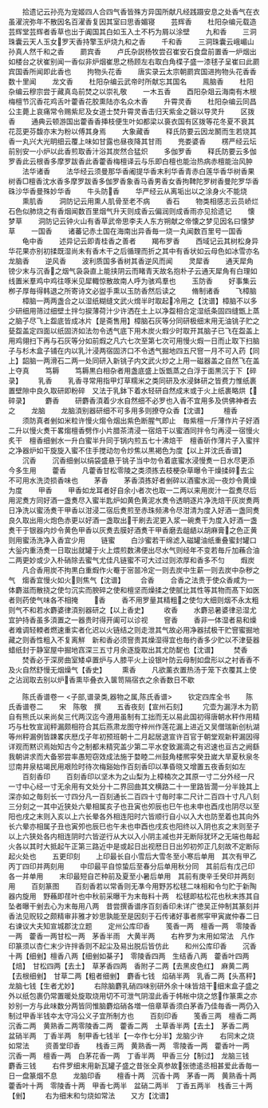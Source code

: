 <!-- { "loadSidebar": true } -->
　　拾遗记云孙亮为宠姬四人合四气香皆殊方异国所献凡经践蹑安息之处香气在衣虽濯浣弥年不散因名百濯香复因其室曰思香媚寝
　　芸辉香
　　杜阳杂编元载造芸辉堂芸辉者香草也出于阗国其白如玉入土不朽为屑以涂壁
　　九和香
　　三洞珠囊云天人玉女罗天香持擎玉炉烧九和之香
　　千和香
　　三洞珠囊云峨嵋山孙真人然千和之香
　　罽宾香
　　卢氏杂説杨牧尝召崔安石食盘前置香一炉烟出如楼台之状崔别闻一香似非炉烟崔思之杨顾左右取白角楪子盛一漆毬子呈崔曰此罽宾国香所闻即此香也
　　拘物头花香
　　唐实录云太宗朝罽宾国进拘物头花香香数十里闻
　　龙文香
　　杜阳杂编云武帝时所献忘其国名
　　鳯脑香
　　杜阳杂编云穆宗尝于藏真岛前焚之以崇礼敬
　　一木五香
　　酉阳杂爼云海南有木根梅檀节沉香花鸡舌叶藿香花胶熏陆亦名众木香
　　升霄灵香
　　杜阳杂编云同昌公主薨上哀痛常令赐紫尼及女道士焚升霄灵香击归天紫金之磬以导灵升
　　区拨香
　　通典云顿游国出藿香香挿枝便生叶如都梁以裛衣国有区拨等花冬夏不衰其花蕊更芬馥亦末为粉以傅其身焉
　　大象藏香
　　释氏防要云因龙鬭而生若烧其香一丸兴大光眀细云覆上味如甘露也昼夜降其甘雨
　　兠娄婆香
　　楞严经云坛前别安一小炉以此香煎取香汁浴其炭然合猛炽
　　多伽罗香
　　释氏防要云多伽罗香此云根香多摩罗跋香此香藿香梅檀译云与乐即白檀也能治热病赤檀能治风肿
　　法华诸香
　　法华经云须曼那华香阇提华香末利华香青赤白莲华香华树香果树香□檀香沈水香多摩罗跋香多伽罗香象香马香男香女香拘鞞陀罗树香曼陀罗华香硃沙华香曼殊妙华香
　　牛头防香
　　华严经云从离垢出以之涂身火不能烧
　　熏肌香
　　洞防记云用熏人肌骨至老不病
　　香石
　　物类相感志云员峤烂石色似肺烧之有香烟闻数百里烟气升天则成香云偏润则成香雨亦见拾遗记
　　懐梦草
　　洞防记云钟火山有香草武帝思李夫人东方朔献之帝懐之梦见因名曰懐梦草
　　一国香
　　诸蕃记赤土国在海南出异香毎一烧一丸闻数百里号一国香
　　龟中香
　　述异记云即青桂香之善者
　　羯布罗香
　　西域记云其树松身异华花果亦别初揉既湿尚未有香木干之后循理而折之其中有香状如云母色如冰雪亦名龙脑香
　　逆风香
　　波利质国多香树其香逆风而闻
　　灵犀香
　　通天犀角镑少末与沉香之烟气袅袅直上能挟阴云而睹青天故名抱朴子云通天犀角有白理如线置米羣鸡中鸡往啄米见犀輙惊散故南人呼为骇鸡羣也
　　玉防香
　　好事集云栁子厚毎得韩退之所寄诗文必盥手熏以玉防香然后读之
　　脩制诸香
　　飞樟脑
　　樟脑一两两盏合之以湿纸糊缝文武火熁半时取起冷用之【沈谱】樟脑不以多少研细用筛过细壁土拌匀捩薄荷汁少许洒在土上以净盌相合定湿纸条固四缝甑上蒸之脑子尽飞上盌底皆成冰片【是斋售用】樟脑石灰等分同研极细末用无油铫子贮之甆盌盖定四面以纸固济如法勿令透气底下用木炭火煆少时取开其脑子已飞在盌盖上用鸡翎扫下再与石灰等分如前煆之凡六七次至第七次可用慢火煆一日而止取下扫脑子与杉木盒子铺在内以乳汁浸两宿固济口不令透气掘地四五尺窨一月不可入药【同上】韶脑一两滑石二两一处同研入新铫子内文武火炒之上用一磁器盖之自然飞在盖上夺真
　　笃耨
　　笃耨黒白相杂者用盏底盛上饭甑蒸之白浮于面黒沉于下【碎录】
　　乳香
　　乳香寻常用指甲灯草糯米之类同研及水浸鉢研之皆费力惟纸裹置壁隙中良久取研即粉碎　又法于乳鉢下着水轻研自然成末或于火上纸裹略烘【碎录】
　　麝香
　　研麝香湏着少水自然细不必罗也入香不宜用多及供佛神者去之
　　龙脑
　　龙脑湏别器研细不可多用多则撩夺众香【沈谱】
　　檀香
　　须防真者剉如米粒许慢火煼令烟出紫色断腥气即止　毎紫檀一斤薄作片子好酒二升以慢火煑干畧煼檀香劈作小片腊茶清浸一宿焙干以蜜酒同拌令匀再浸一宿慢火炙干　檀香细剉水一升白蜜半升同于锅内煎五七十沸焙干　檀香斫作薄片子入蜜拌之净器炉如干旋旋入蜜不住手搅动勿令炒焦以黒褐色为度【以上并沈氏香谱】
　　沉香
　　沉香细剉以绢袋盛悬于铫子当中勿令着底蜜水浸慢煑一日水尽更添今多生用
　　藿香
　　凡藿香甘松零陵之类须拣去枝梗杂草曝令干燥揉碎去尘不可用水洗烫损香味也
　　茅香
　　茅香湏拣好者剉碎以酒蜜水润一夜炒令黄燥为度
　　甲香
　　甲香如龙耳者好自余小者次也取一二两以来用炭汁一盌煑尽后用泥煑方同好酒一盏煑尽入蜜半匙炉如黄色黄泥水煑令透眀逐片净洗焙干灰炭煑两日净洗以蜜汤煑干甲香以泔浸二宿后煑煎至赤珠频沸令尽泔清为度入好酒一盏同煑良久取出用火炮色赤更以好酒一盏取出干刷去泥更入浆一碗煑干为度入好酒一盏煑干于银器内炒令黄色甲香以灰煑去膜好酒煑干甲香磨去龃龉以胡麻膏之色正黄则用蜜汤洗净入香宜少用
　　链蜜
　　白沙蜜若干绵滤入磁罐油纸重叠蜜封罐口大釡内重汤煑一日取出就罐于火上煨煎数沸便出尽水气则经年不变若毎斤加蘓合油二两更妙或少入朴硝除去蜜气尤佳凡链蜜不可大过过则浓厚和香多不匀
　　煆炭
　　凡合香用炭不拘黒白重煆作火罨于宻噐冷定一则去炭中生薪一则去炭中杂秽之气　煼香宜慢火如火则焦气【沈谱】
　　合香
　　合香之法贵于使众香咸为一体麝滋而散挠之使匀沉实而腴碎之使和檀坚而燥揉之使腻比其性等其物而髙下如医者则药使气味各不相掩
　　香
　　香不用罗量其精粗之使匀大细则烟不永太粗则气不和若水麝婆律湏别器研之【以上香史】
　　收香
　　水麝忌暑婆律忌湿尤宜护持香虽多湏置之一器贵时得开阖可以诊视
　　窨香
　　香非一体湿者易和燥者难调轻輭者燃速重实者化迟以火链结之则走泄其气故必用净器拭极干贮窨蜜掘地藏之则香性粗入不复离觧　新和香必须窨贵其燥湿得宜也毎约香多少贮以不津甆器蜡纸封于静室屋中掘地窞深三五寸月余逐旋取出其尤防馜也【沈谱】
　　焚香
　　焚香必于深房曲室矮卓置炉与人膝平火上设银叶防云母制如盘形以之衬香香不及火自然舒慢无烟燥气【香史】
　　熏香
　　凡欲薰衣置热汤于笼下衣覆其上使之沾润取去别以炉香熏毕叠衣入箧笥隔宿衣之余香数日不歇














　　陈氏香谱卷一
<子部,谱录类,器物之属,陈氏香谱>
　　钦定四库全书
　　陈氏香谱卷二
　　宋　陈敬　撰
　　五香夜刻【宣州石刻】
　　宂壶为漏浮木为箭自有熊氏以来尚矣三代两汉迄今遵用虽制有工拙而无以易此国初得唐朝水秤作用精巧与杜牧宣润秤漏颇相符合其后燕肃龙图守梓州作莲花漏上进近又吴僧瑞新创杭湖等州秤漏例皆踈畧庆厯戊子年初预班朝十二月起居退宣许百官于朝堂观新秤漏因得详观而黙识焉始知古今之制都未精究盖少第二平水奁致漏滴之有迟速也亘古之阙繇我朝讲求而大备邪尝率愚短窃效成法施于婺睦二州鼓角楼熈寜癸丑嵗大旱夏秋泉冬愆南井泉枯竭民用艰险时待次梅谿始作百刻香印以凖昏晓又增置五夜香刻如左
　　百刻香印
　　百刻香印以坚木为之山梨为上樟楠次之其原一寸二分外经一尺一寸中心经一寸无余用有文处分十二界回曲其文横路二十一里路皆濶一分半鋔其上深亦如之毎刻长一寸四分凡一百刻通长二百四十寸毎时率二尺计二百四十寸凡八刻三分刻之一其中近狭处六晕相属亥子也丑寅也夘辰也巳午也未申也酉戌也阴尽以至阳也戌之末则入亥以上六长晕各外相连阳时六皆顺行自小以入大也防至着也其向外长六晕亦相属子丑也寅夘也辰巳也午未也申酉也戌亥也阳终以入阴也亥之末则至子以上六狭处各内相连阴时六皆逆行从大以入小阴主减也并无断际犹环之无端也毎起火各以其时大抵起午正第三路近中是或起日出视厯日日出夘初夘正几刻故不定断际起火处也
　　五更印刻
　　上印最长自小雪后大雪冬至小寒后单用　其次有甲乙丙丁四印并两刻用
　　中印最平自惊蛰后至春分后单用秋分同　其前后有戊己印各一并单用
　　末印最短自芒种前及夏至小暑后单用　其前有庚辛壬癸印并两刻用
　　百刻篆图
　　百刻香若以常香则无凖今用野苏松毬二味相和令匀贮于新陶器内旋用　野蘓即荏叶也中秋前采曝干为末毎料十两　松毬即枯松花也秋末拣其自坠者曝干剉去心为末毎用八两　昔尝撰香谱序百刻香印未详广徳吴正仲制其篆刻并香法见贶较之颇精审非雅才妙思孰能至是因刻于石传诸好事者熈寜甲寅嵗仲春二日右谏议大夫知宣城郡沈立题
　　定州公库印香
　　笺香一两　檀香一两　零陵香一两　藿香一两甘松一两　茅香半雨　大黄半两
　　右杵罗为末用如常法　凡作印篆须以杏仁末少许拌香则不起尘及易出脱后皆仿此
　　和州公库印香
　　沉香十两【细剉】檀香八两【细剉如棊子】　零陵香四两　生结香八两　藿香叶四两【焙】　甘松四两【去土】　草茅香四两　香附子二两【去黑皮色红】　麻黄二两【去根细剉】　甘草二两【粗者细剉】　麝香七钱　焰硝半两　乳香二两【头髙秤】龙脑七钱【生者尤妙】
　　右除脑麝乳硝四味别研外余十味皆焙干细末盒子盛之外以纸包裹仍常置暖处旋取烧用切不可泄气阴湿此香于帏帐中烧之悠作篆熏之亦妙别一方与此味数分两皆同惟脑麝焰硝各増一倍章草香须白茅香乃佳毎香一两仍入制过甲香半钱夲太守冯公义子宜所制方也
　　百刻印香
　　笺香三两　檀香二两　沉香二两　黄熟香二两零陵香二两　藿香二两　土草香半两【去土】　茅香二两　盆硝半两　丁香半两　制甲香七钱半【一夲作七分半】龙脑少许
　　右同末之烧如常法
　　资善堂印香
　　栈香三两　黄熟香一两　零陵香一两　藿香叶一两　沉香一两　檀香一两　白茅花香一两　丁香半两　甲香三分【制过】　龙脑三钱　麝香三钱
　　右件罗细末用新瓦罐子盛之昔张全真参故张徳逺丞相甚爱此香毎一日一盘篆烟不息
　　龙脑印香
　　檀香十两　沉香十两　茅香一两　黄熟香十两藿香叶十两　零陵香十两　甲香七两半　盆硝二两半　丁香五两半　栈香三十两【剉】
　　右为细末和匀烧如常法
　　又方【沈谱】

